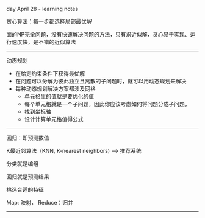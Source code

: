day April 28 - learning notes

贪心算法：每一步都选择局部最优解

面的NP完全问题，没有快速解决问题的方法，只有求近似解，贪心易于实现、运行速度快，是不错的近似算法

---

动态规划

- 在给定约束条件下获得最优解
- 在问题可以分解为彼此独立且离散的子问题时，就可以用动态规划来解决
- 每种动态规划解决方案都涉及网格
  - 单元格里的值就是要优化的值
  - 每个单元格就是一个子问题，因此你应该考虑如何将问题分成子问题，
  - 找到坐标轴
  - 设计计算单元格值得公式

---

回归：即预测数值

K最近邻算法（KNN, K-nearest neighbors) --> 推荐系统

分类就是编组

回归就是预测结果

挑选合适的特征

Map: 映射， Reduce：归并

---









